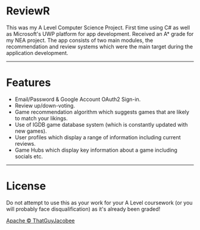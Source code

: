 # ReviewR
This was my A Level Computer Science Project. First time using C# as well as Microsoft's UWP platform for app development. Received an A* grade for my NEA project.
The app consists of two main modules, the recommendation and review systems which were the main target during the application development.

---
# Features
- Email/Password & Google Account OAuth2 Sign-in.
- Review up/down-voting.
- Game recommendation algorithm which suggests games that are likely to match your likings.
- Use of IGDB game database system (which is constantly updated with new games).
- User profiles which display a range of information including current reviews.
- Game Hubs which display key information about a game including socials etc.

---
# License
Do not attempt to use this as your work for your A Level coursework (or you will probably face disqualification) as it's already been graded!

[Apache © ThatGuyJacobee](./LICENSE.md)
